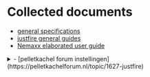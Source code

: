 # Collected documents

- [general specifications](./docs/PS_15-5_04-2017_lores.pdf)
- [justfire general guides](./docs/DOC-20240907-WA0001-kachel..pdf)
- [Nemaxx elaborated user guide](./docs/p6.pdf)

<details>
<summary>
- [pelletkachel forum instellingen](https://pelletkachelforum.nl/topic/1627-justfire)
</summary>
## Geplaatst op: 23 November 2020 - 09:56 PM

Ik heb een palletkachel aangeschaft met een cv aansluiting, deze Pallet kachel staat bij mij in de woonkamer en gebruik ik voor verwarming van de ruimte waar deze staat, de resterend warmte gebruik ik voor het opwarmen van mijn 800 liter buffervat waar ik mijn sanitair water door heen laat lopen en mijn cv installatie mee opwarmt, als ik de palletkachel laat draaien op koude dagen hoeft de warmtepomp niet zo zwaar te trekken en is mijn huisje lekker warm.

Zelf ben ik installateur en hou er van om met simpele oplossingen een optimaal resultaat te behalen dat begrijpbaar is voor iedereen.
Leuk dacht ik een palletkachel, dus ik bel met justfire, ik kreeg een heer aan de telefoon en vertelde mij wat er allemaal mogelijk is, hoe ik hem het beste kon aansluiten, en dat ik kon terug bellen als hij geïnstalleerd was om e.v.t. te finetunen...

Na installatie kwam ik er achter dat de palletkachel op vrij hoog vermogen brande (21 kW )terwijl er op de typegoedkeuringsplaat staat dat hij minimaal op 4kW kan draaien, dit zou betekenen dat hij langere periode kan draaien en dat het een constante tempartuur ik de huiskamer kan zij zonder dat er pieken en dalen zijn en de kachel aan en uit schakelt als hij zijn tempartuur herijkt heeft, ook de consumptie van pallets kan dan worden terug geschroefd.

Ik heb een mail gestuurd of het mogelijk is de parameters te krijgen, deze zijn immers van concurrenten gewoon via de gebruikershandleiding of via YouTube te benaderen met een goede uitleg van een instalateur.
Ik heb minstens 15x gebeld, en zou worden terug gebeld, geen reactie of hulp van de kant van justfire, en via de email kreeg ik nee op het orkest, ik moest maar een service monteur laten komen op mijn kosten, hoe kan ik een toestel finetunen als die monteur 1x komt,
Daarnaast ben ik zelf erkend installateur en kan er dus slecht tegen als iemand monopolie speelt.

Ik heb de beste mensen nogmaals gemaild of het niet mogelijk was opnieuw te beginnen en of zij mij verder gaan helpen daar ik er ondertussen achter was gekomen na veel proberen wat de code voor de parameters is.

Dit heb ik ook kenbaar gemaakt, maar ook hierop geen reactie, dus wil hierbij deze manier van handelen eindigen en ieder de mogelijkheid geven zelf zijn palletkachel te kunnen instellen.

BELANGRIJK Voor u gaat finetunen schrijft u de fabrieksinstellingen op, zodat u altijd kunt terugzetten als iets niet werkt.

Als u de pijl omhoog ingedrukt houd vraagt de palletkachel om een code, dit is 1108 duimpje
Hier zijn de volgende parameters in aanwezig

Startup clean 20 (niet wijzigen)
Light delay time (niet wijzigen)
Ignitor delay time (niet wijzigen)
Ligtning fail time (niet wijzigen)
Switch off ( wijzigbaar )
Protect temp ( niet wijzigen )
Exhaust L temp ( zelf heb ik op 30 )
Exhaust H temp ( zelf heb ik op 35 )
Gap temp ( geen idee wat dit is )
Cooling temp ( zelf op 90 staan ivm langdurig afsluiten)
Pomp stop temp ( als de buffer deze temp berijkt heeft gaat de pomp draaien)
Water Limit temp. (Max water temp, zelf op 90)
Pomp last time, (hoelang de pomp moet draaien na aangaan, zelf op 10)

Als u de pijl omlaag ingedrukt houd vraagt de palletkachel om een code, dit is 1108 duimpje
Hier zijn de volgende parameters in aanwezig

First feeding time (niet wijzigen)

Dan de instellingen zoals ik deze heb gewijzigd voor een aangename verbranding van de pallets.

P1 smoke 122
P1 fan 128
P1 Feedtime Last 6 every 2

P2 smoke 120
P2 fan 125
P2 feedtime last 7 every 3

P3 smoke 97
P3 fan 117
P3 feedtime last 3 every 5

P4 smoke 93
P4 fan 107
P4 feedtime 3 every 9

P5 smoke 140 (niet wijzigen)
P6 smoke 145 (niet wijzigen)

Hierna kunt u de instellingen opslaan in de parameters.

En het wachtwoord wijzigen, ik adviseer dit zelf niet te doen maar te laten staan zodat u dit altijd kunt opzoeken.

Deze instellingen kunnen per kachel verschillen, maar als je goed kijkt zie je een patroon in de feedtime en ventilatoren.

Smoke is de rookgasventilator, hiermee kun je dus het vermogen regelen maar je zult de hoeveelheid pallets hierop aan moeten passen zodat deze verhouding klopt.

Als de code 1108 niet werkt zou u nog 1109 kunnen proberen.

Ik sta achter de informatie die ik met u deel en u mag mij altijd even een berichtje sturen wellicht kan ik u wel verder helpen met de afstellingen waar justfire dit verzaakt.

Met vriendelijke groet
Alexander

## Geplaatst op: 15 December 2020 - 02:31 PM

Hoi Alexander,
Heb het foutje gevonden met inloggen.
Pijltje naar onderen dan paswoord ipv pijltje naar boven. Super bedankt voor de info. Groetjes Hatseflatz,
</details>
